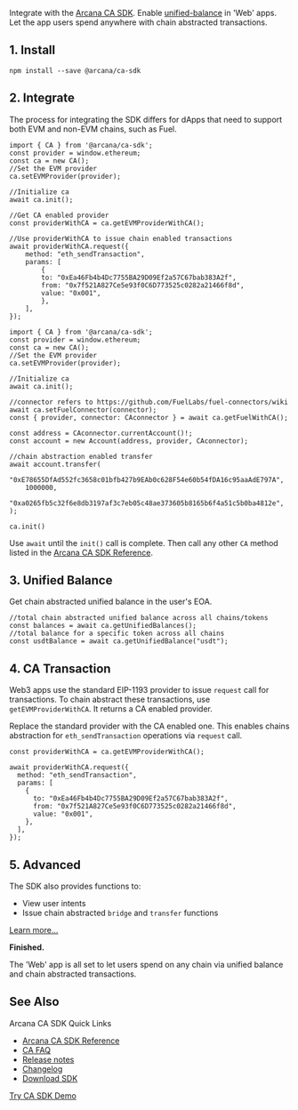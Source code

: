 Integrate with the [Arcana CA SDK](../../concepts/ca/casdk/). Enable [unified-balance](../../concepts/ca/unified-balance/) in 'Web' apps. Let the app users spend anywhere with chain abstracted transactions.

## 1. Install

```
npm install --save @arcana/ca-sdk

```

## 2. Integrate

The process for integrating the SDK differs for dApps that need to support both EVM and non-EVM chains, such as Fuel.

```
import { CA } from '@arcana/ca-sdk';
const provider = window.ethereum;
const ca = new CA();
//Set the EVM provider  
ca.setEVMProvider(provider);

//Initialize ca
await ca.init();

//Get CA enabled provider
const providerWithCA = ca.getEVMProviderWithCA();

//Use providerWithCA to issue chain enabled transactions
await providerWithCA.request({
    method: "eth_sendTransaction",
    params: [
        {
        to: "0xEa46Fb4b4Dc7755BA29D09Ef2a57C67bab383A2f",
        from: "0x7f521A827Ce5e93f0C6D773525c0282a21466f8d",
        value: "0x001",
        },
    ],
});

```

```
import { CA } from '@arcana/ca-sdk';
const provider = window.ethereum;
const ca = new CA();
//Set the EVM provider  
ca.setEVMProvider(provider);

//Initialize ca
await ca.init();

//connector refers to https://github.com/FuelLabs/fuel-connectors/wiki
await ca.setFuelConnector(connector);
const { provider, connector: CAconnector } = await ca.getFuelWithCA();

const address = CAconnector.currentAccount()!;
const account = new Account(address, provider, CAconnector);

//chain abstraction enabled transfer
await account.transfer(
    "0xE78655DfAd552fc3658c01bfb427b9EAb0c628F54e60b54fDA16c95aaAdE797A",
    1000000,
    "0xa0265fb5c32f6e8db3197af3c7eb05c48ae373605b8165b6f4a51c5b0ba4812e",
);

```

`ca.init()`

Use `await` until the `init()` call is complete. Then call any other `CA` method listed in the [Arcana CA SDK Reference](https://ca-sdk-ref-guide.netlify.app/).

## 3. Unified Balance

Get chain abstracted unified balance in the user's EOA.

```
//total chain abstracted unified balance across all chains/tokens
const balances = await ca.getUnifiedBalances();
//total balance for a specific token across all chains 
const usdtBalance = await ca.getUnifiedBalance("usdt");

```

## 4. CA Transaction

Web3 apps use the standard EIP-1193 provider to issue `request` call for transactions. To chain abstract these transactions, use `getEVMProviderWithCA`. It returns a CA enabled provider.

Replace the standard provider with the CA enabled one. This enables chains abstraction for `eth_sendTransaction` operations via `request` call.

```
const providerWithCA = ca.getEVMProviderWithCA();

await providerWithCA.request({
  method: "eth_sendTransaction",
  params: [
    {
      to: "0xEa46Fb4b4Dc7755BA29D09Ef2a57C67bab383A2f",
      from: "0x7f521A827Ce5e93f0C6D773525c0282a21466f8d",
      value: "0x001",
    },
  ],
});

```

## 5. Advanced

The SDK also provides functions to:

- View user intents
- Issue chain abstracted `bridge` and `transfer` functions

[Learn more...](../../ca/integrate/web/#ca-transactions)

**Finished.**

The 'Web' app is all set to let users spend on any chain via unified balance and chain abstracted transactions.

## See Also

Arcana CA SDK Quick Links

- [Arcana CA SDK Reference](https://ca-sdk-ref-guide.netlify.app/)
- [CA FAQ](../../faq/ca/faq/)
- [Release notes](../../relnotes/latest-ca-release-note/)
- [Changelog](https://github.com/arcana-network/ca-sdk/releases)
- [Download SDK](https://www.npmjs.com/package/@arcana/ca-sdk)

[Try CA SDK Demo](https://sdk.arcana.network)
